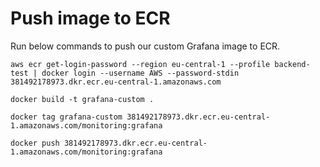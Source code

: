 # Push image to ECR
Run below commands to push our custom Grafana image to ECR.
```
aws ecr get-login-password --region eu-central-1 --profile backend-test | docker login --username AWS --password-stdin 381492178973.dkr.ecr.eu-central-1.amazonaws.com
```

```
docker build -t grafana-custom .
```

```
docker tag grafana-custom 381492178973.dkr.ecr.eu-central-1.amazonaws.com/monitoring:grafana
```

```
docker push 381492178973.dkr.ecr.eu-central-1.amazonaws.com/monitoring:grafana
```